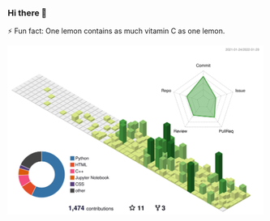 ### Hi there 👋
⚡ Fun fact: One lemon contains as much vitamin C as one lemon.

![](./profile-3d-contrib/profile-green-animate.svg)
